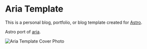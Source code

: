 # Aria Template

This is a personal blog, portfolio, or blog template created for [Astro](https://astro.build).

Astro port of [aria](https://github.com/static-templates/aria).

![Aria Template Cover Photo](https://github.com/ccbikai/astro-aria/blob/main/public/assets/images/cover.png?raw=true)
